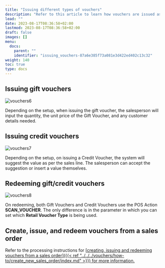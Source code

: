 ```yaml
---
title: "Issuing different types of vouchers"
description: "Refer to this article to learn how vouchers are issued as a part of the POS Academy training."
lead: ""
date: 2023-08-17T08:36:58+02:00
lastmod: 2023-08-17T08:36:58+02:00
draft: false
images: []
menu:
  docs:
    parent: ""
    identifier: "issuing_vouchers-87a6e385f73a081e3d422ed402c13c32"
weight: 140
toc: true
type: docs
---
```


## Issuing gift vouchers

![vouchers6](vouchers6.png)

Depending on the setup, when issuing the gift voucher, the salesperson will input the quantity, the unit price of the Gift Voucher, and any customer details needed.

## Issuing credit vouchers

![vouchers7](vouchers7.png)

Depending on the setup, on issuing a Credit Voucher, the system will suggest the value as per the sales line. The salesperson can accept the suggestion or insert a value themselves.  

## Redeeming gift/credit vouchers

![vouchers8](vouchers8.png)

On redeeming, both Gift Vouchers and Credit Vouchers use the POS Action **SCAN_VOUCHER**. The only difference is in the parameter in which you can set which **Retail Voucher Type** is being used.

## Create, issue, and redeem vouchers from a sales order

Refer to the processing instructions for [<ins>creating, issuing and redeeming vouchers from a sales order<ins>]({{< ref "../../../vouchers/how-to/create_new_sales_order/index.md" >}}) for more information.